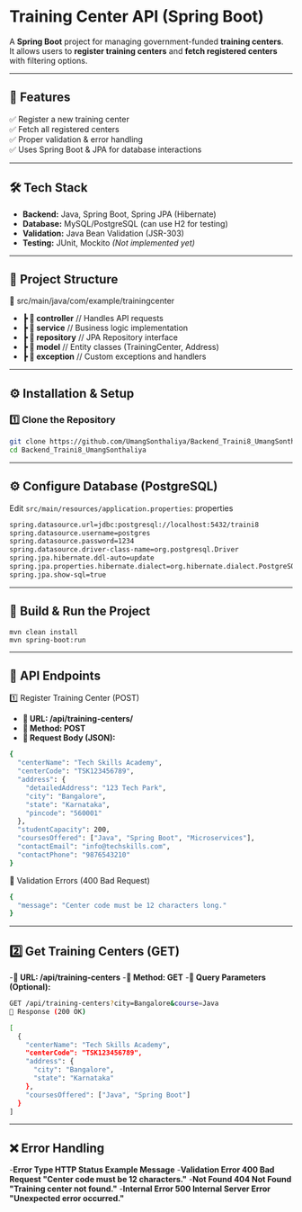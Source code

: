 # Training Center API (Spring Boot)

A **Spring Boot** project for managing government-funded **training centers**.  
It allows users to **register training centers** and **fetch registered centers** with filtering options.

---

## 🚀 Features  
✅ Register a new training center  
✅ Fetch all registered centers  
✅ Proper validation & error handling  
✅ Uses Spring Boot & JPA for database interactions  

---

## 🛠 Tech Stack  
- **Backend:** Java, Spring Boot, Spring JPA (Hibernate)  
- **Database:** MySQL/PostgreSQL (can use H2 for testing)  
- **Validation:** Java Bean Validation (JSR-303)  
- **Testing:** JUnit, Mockito _(Not implemented yet)_  

---

## 📂 Project Structure  

📂 src/main/java/com/example/trainingcenter
- **┣ 📂 controller**        // Handles API requests
- **┣ 📂 service**           // Business logic implementation
- **┣ 📂 repository**       // JPA Repository interface
- **┣ 📂 model**             // Entity classes (TrainingCenter, Address)
- **┣ 📂 exception**        // Custom exceptions and handlers

---

## ⚙️ Installation & Setup  

### **1️⃣ Clone the Repository** 
```sh
git clone https://github.com/UmangSonthaliya/Backend_Traini8_UmangSonthaliya.git
cd Backend_Traini8_UmangSonthaliya
```
---


## ⚙️ Configure Database (PostgreSQL)  

Edit `src/main/resources/application.properties`:
properties
```sh
spring.datasource.url=jdbc:postgresql://localhost:5432/traini8
spring.datasource.username=postgres
spring.datasource.password=1234
spring.datasource.driver-class-name=org.postgresql.Driver
spring.jpa.hibernate.ddl-auto=update
spring.jpa.properties.hibernate.dialect=org.hibernate.dialect.PostgreSQLDialect
spring.jpa.show-sql=true
```

---

## 🚀 Build & Run the Project
```
mvn clean install
mvn spring-boot:run
```
---

## 📡 API Endpoints
1️⃣ Register Training Center (POST)
- **📌 URL: /api/training-centers/**
- **📌 Method: POST**
- **📌 Request Body (JSON):**

```sh
{
  "centerName": "Tech Skills Academy",
  "centerCode": "TSK123456789",
  "address": {
    "detailedAddress": "123 Tech Park",
    "city": "Bangalore",
    "state": "Karnataka",
    "pincode": "560001"
  },
  "studentCapacity": 200,
  "coursesOffered": ["Java", "Spring Boot", "Microservices"],
  "contactEmail": "info@techskills.com",
  "contactPhone": "9876543210"
}
```

📌 Validation Errors (400 Bad Request)

```sh
{
  "message": "Center code must be 12 characters long."
}
```
---

## 2️⃣ Get Training Centers (GET)
-**📌 URL: /api/training-centers**
-**📌 Method: GET**
-**📌 Query Parameters (Optional):**


```sh
GET /api/training-centers?city=Bangalore&course=Java
📌 Response (200 OK)
```
```sh
[
  {
    "centerName": "Tech Skills Academy",
    "centerCode": "TSK123456789",
    "address": {
      "city": "Bangalore",
      "state": "Karnataka"
    },
    "coursesOffered": ["Java", "Spring Boot"]
  }
]
```

---
## ❌ Error Handling
-**Error Type	HTTP Status	Example Message**
-**Validation Error	400 Bad Request	"Center code must be 12 characters."**
-**Not Found	404 Not Found	"Training center not found."**
-**Internal Error	500 Internal Server Error	"Unexpected error occurred."**









